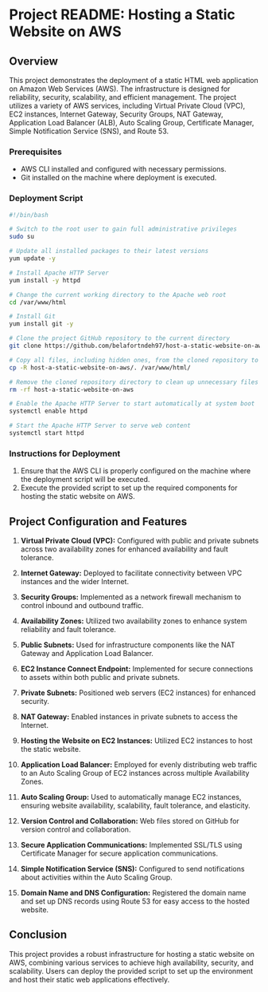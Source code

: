 # Project README: Hosting a Static Website on AWS

## Overview

This project demonstrates the deployment of a static HTML web application on Amazon Web Services (AWS). The infrastructure is designed for reliability, security, scalability, and efficient management. The project utilizes a variety of AWS services, including Virtual Private Cloud (VPC), EC2 instances, Internet Gateway, Security Groups, NAT Gateway, Application Load Balancer (ALB), Auto Scaling Group, Certificate Manager, Simple Notification Service (SNS), and Route 53.


### Prerequisites

- AWS CLI installed and configured with necessary permissions.
- Git installed on the machine where deployment is executed.

### Deployment Script

```bash
#!/bin/bash

# Switch to the root user to gain full administrative privileges
sudo su

# Update all installed packages to their latest versions
yum update -y

# Install Apache HTTP Server
yum install -y httpd

# Change the current working directory to the Apache web root
cd /var/www/html

# Install Git
yum install git -y

# Clone the project GitHub repository to the current directory
git clone https://github.com/belafortndeh97/host-a-static-website-on-aws.git

# Copy all files, including hidden ones, from the cloned repository to the Apache web root
cp -R host-a-static-website-on-aws/. /var/www/html/

# Remove the cloned repository directory to clean up unnecessary files
rm -rf host-a-static-website-on-aws

# Enable the Apache HTTP Server to start automatically at system boot
systemctl enable httpd 

# Start the Apache HTTP Server to serve web content
systemctl start httpd
```

### Instructions for Deployment

1. Ensure that the AWS CLI is properly configured on the machine where the deployment script will be executed.
2. Execute the provided script to set up the required components for hosting the static website on AWS.

## Project Configuration and Features

1. **Virtual Private Cloud (VPC):** Configured with public and private subnets across two availability zones for enhanced availability and fault tolerance.

2. **Internet Gateway:** Deployed to facilitate connectivity between VPC instances and the wider Internet.

3. **Security Groups:** Implemented as a network firewall mechanism to control inbound and outbound traffic.

4. **Availability Zones:** Utilized two availability zones to enhance system reliability and fault tolerance.

5. **Public Subnets:** Used for infrastructure components like the NAT Gateway and Application Load Balancer.

6. **EC2 Instance Connect Endpoint:** Implemented for secure connections to assets within both public and private subnets.

7. **Private Subnets:** Positioned web servers (EC2 instances) for enhanced security.

8. **NAT Gateway:** Enabled instances in private subnets to access the Internet.

9. **Hosting the Website on EC2 Instances:** Utilized EC2 instances to host the static website.

10. **Application Load Balancer:** Employed for evenly distributing web traffic to an Auto Scaling Group of EC2 instances across multiple Availability Zones.

11. **Auto Scaling Group:** Used to automatically manage EC2 instances, ensuring website availability, scalability, fault tolerance, and elasticity.

12. **Version Control and Collaboration:** Web files stored on GitHub for version control and collaboration.

13. **Secure Application Communications:** Implemented SSL/TLS using Certificate Manager for secure application communications.

14. **Simple Notification Service (SNS):** Configured to send notifications about activities within the Auto Scaling Group.

15. **Domain Name and DNS Configuration:** Registered the domain name and set up DNS records using Route 53 for easy access to the hosted website.

## Conclusion

This project provides a robust infrastructure for hosting a static website on AWS, combining various services to achieve high availability, security, and scalability. Users can deploy the provided script to set up the environment and host their static web applications effectively. 
